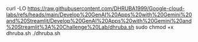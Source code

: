 curl -LO https://raw.githubusercontent.com/DHRUBA1999/Google-cloud-labs/refs/heads/main/Develop%20GenAI%20Apps%20with%20Gemini%20and%20Streamlit/Develop%20GenAI%20Apps%20with%20Gemini%20and%20Streamlit%3A%20Challenge%20Lab/dhruba.sh
sudo chmod +x dhruba.sh
./dhruba.sh
